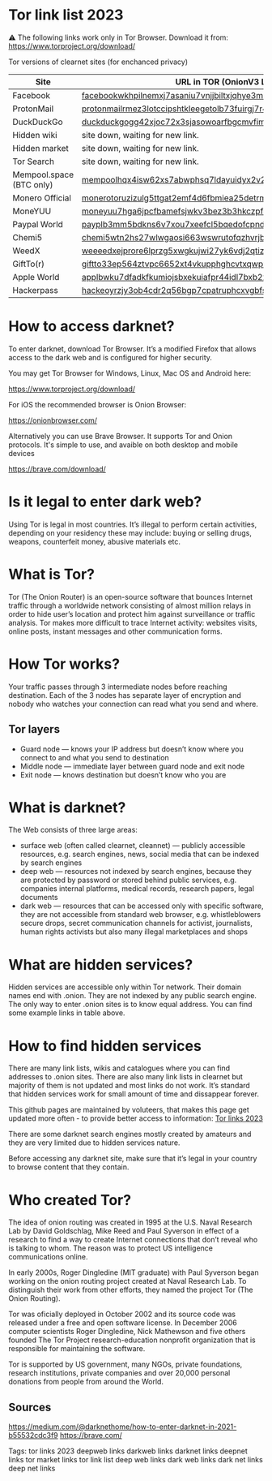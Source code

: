 # Tor link list 2023

⚠️ The following links work only in Tor Browser. Download it from: https://www.torproject.org/download/

Tor versions of clearnet sites (for enchanced privacy)


| Site | URL in TOR (OnionV3 Link) |
| --- | --- |
| Facebook | [facebookwkhpilnemxj7asaniu7vnjjbiltxjqhye3mhbshg7kx5tfyd.onion](http://facebookwkhpilnemxj7asaniu7vnjjbiltxjqhye3mhbshg7kx5tfyd.onion) |
| ProtonMail | [protonmailrmez3lotccipshtkleegetolb73fuirgj7r4o4vfu7ozyd.onion](http://protonmailrmez3lotccipshtkleegetolb73fuirgj7r4o4vfu7ozyd.onion) |
| DuckDuckGo | [duckduckgogg42xjoc72x3sjasowoarfbgcmvfimaftt6twagswzczad.onion](https://duckduckgogg42xjoc72x3sjasowoarfbgcmvfimaftt6twagswzczad.onion) |
| Hidden wiki | site down, waiting for new link. |
| Hidden market | site down, waiting for new link. |
| Tor Search | site down, waiting for new link. |
| Mempool.space (BTC only) | [mempoolhqx4isw62xs7abwphsq7ldayuidyx2v2oethdhhj6mlo2r6ad.onion](http://mempoolhqx4isw62xs7abwphsq7ldayuidyx2v2oethdhhj6mlo2r6ad.onion) |
| Monero Official | [monerotoruzizulg5ttgat2emf4d6fbmiea25detrmmy7erypseyteyd.onion](http://monerotoruzizulg5ttgat2emf4d6fbmiea25detrmmy7erypseyteyd.onion) |
| MoneYUU | [moneyuu7hga6jpcfbamefsjwkv3bez3b3hkczpfzjb5zneunpqdh2uyd.onion](http://moneyuu7hga6jpcfbamefsjwkv3bez3b3hkczpfzjb5zneunpqdh2uyd.onion) |
| Paypal World | [payplb3mm5bdkns6v7xou7xeefcl5bqedofcpnd462rw4gm4xbbwfpad.onion](http://payplb3mm5bdkns6v7xou7xeefcl5bqedofcpnd462rw4gm4xbbwfpad.onion) |
| Chemi5 | [chemi5wtn2hs27wlwgaosi663wswrutofqzhvrjb2ogtxpb42gezebqd.onion](http://chemi5wtn2hs27wlwgaosi663wswrutofqzhvrjb2ogtxpb42gezebqd.onion) |
| WeedX | [weeeedxejprore6lprzg5xwgkujwi27yk6vdj2qtizxoxm7dqe52vaid.onion](http://weeeedxejprore6lprzg5xwgkujwi27yk6vdj2qtizxoxm7dqe52vaid.onion) |
| GiftTo(r) | [giftto33ep564ztvpc6652xt4vkupphghcvtxqwpxi6gq5k2fmjd4zid.onion](http://giftto33ep564ztvpc6652xt4vkupphghcvtxqwpxi6gq5k2fmjd4zid.onion) |
| Apple World | [applbwku7dfadkfkumiojsbxekuiafpr44idl7bxb2xll6neykvx35id.onion](http://applbwku7dfadkfkumiojsbxekuiafpr44idl7bxb2xll6neykvx35id.onion) |
| Hackerpass | [hackeoyrzjy3ob4cdr2q56bgp7cpatruphcxvgbfsiw6zeqcc36e4ryd.onion](http://hackeoyrzjy3ob4cdr2q56bgp7cpatruphcxvgbfsiw6zeqcc36e4ryd.onion) |


# How to access darknet?

To enter darknet, download Tor Browser. It’s a modified Firefox that allows access to the dark web and is configured for higher security.

You may get Tor Browser for Windows, Linux, Mac OS and Android here:

https://www.torproject.org/download/

For iOS the recommended browser is Onion Browser:

https://onionbrowser.com/

Alternatively you can use Brave Browser. It supports Tor and Onion protocols.
It's simple to use, and avaible on both desktop and mobile devices

https://brave.com/download/

# Is it legal to enter dark web?

Using Tor is legal in most countries. It’s illegal to perform certain activities, depending on your residency these may include: buying or selling drugs, weapons, counterfeit money, abusive materials etc.

# What is Tor?

Tor (The Onion Router) is an open-source software that bounces Internet traffic through a worldwide network consisting of almost million relays in order to hide user’s location and protect him against surveillance or traffic analysis. Tor makes more difficult to trace Internet activity: websites visits, online posts, instant messages and other communication forms.

# How Tor works?

Your traffic passes through 3 intermediate nodes before reaching destination. Each of the 3 nodes has separate layer of encryption and nobody who watches your connection can read what you send and where.

## Tor layers

- Guard node — knows your IP address but doesn’t know where you connect to and what you send to destination
- Middle node — immediate layer between guard node and exit node
- Exit node — knows destination but doesn’t know who you are

# What is darknet?

The Web consists of three large areas:

- surface web (often called clearnet, cleannet) — publicly accessible resources, e.g. search engines, news, social media that can be indexed by search engines
- deep web — resources not indexed by search engines, because they are protected by password or stored behind public services, e.g. companies internal platforms, medical records, research papers, legal documents
- dark web — resources that can be accessed only with specific software, they are not accessible from standard web browser, e.g. whistleblowers secure drops, secret communication channels for activist, journalists, human rights activists but also many illegal marketplaces and shops

# What are hidden services?

Hidden services are accessible only within Tor network. Their domain names end with .onion. They are not indexed by any public search engine. The only way to enter .onion sites is to know equal address. You can find some example links in table above.

# How to find hidden services

There are many link lists, wikis and catalogues where you can find addresses to .onion sites. There are also many link lists in clearnet but majority of them is not updated and most links do not work. It’s standard that hidden services work for small amount of time and dissappear forever.

This github pages are maintained by voluteers, that makes this page get updated more often - to provide better access to information:
[Tor links 2023](https://github.com/TorGUIDE)

There are some darknet search engines mostly created by amateurs and they are very limited due to hidden services nature.

Before accessing any darknet site, make sure that it’s legal in your country to browse content that they contain.

# Who created Tor?

The idea of onion routing was created in 1995 at the U.S. Naval Research Lab by David Goldschlag, Mike Reed and Paul Syverson in effect of a research to find a way to create Internet connections that don’t reveal who is talking to whom. The reason was to protect US intelligence communications online.

In early 2000s, Roger Dingledine (MIT graduate) with Paul Syverson began working on the onion routing project created at Naval Research Lab. To distinguish their work from other efforts, they named the project Tor (The Onion Routing).

Tor was oficially deployed in October 2002 and its source code was released under a free and open software license. In December 2006 computer scientists Roger Dingledine, Nick Mathewson and five others founded The Tor Project research-education nonprofit organization that is responsible for maintaining the software.

Tor is supported by US government, many NGOs, private foundations, research institutions, private companies and over 20,000 personal donations from people from around the World.

## Sources

https://medium.com/@darknethome/how-to-enter-darknet-in-2021-b55532cdc3f9
https://brave.com/


Tags:
tor links 2023
deepweb links
darkweb links
darknet links
deepnet links
tor market links
tor link list
deep web links
dark web links
dark net links
deep net links
